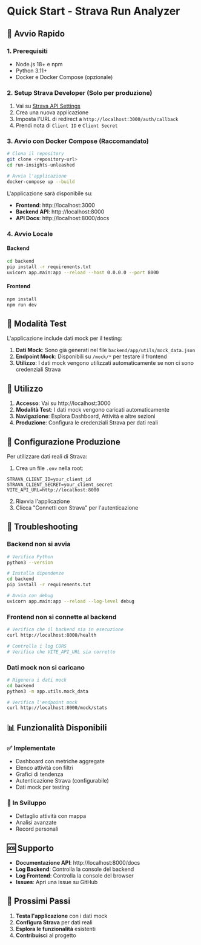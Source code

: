 # Quick Start - Strava Run Analyzer

## 🚀 Avvio Rapido

### 1. Prerequisiti
- Node.js 18+ e npm
- Python 3.11+
- Docker e Docker Compose (opzionale)

### 2. Setup Strava Developer (Solo per produzione)
1. Vai su [Strava API Settings](https://www.strava.com/settings/api)
2. Crea una nuova applicazione
3. Imposta l'URL di redirect a `http://localhost:3000/auth/callback`
4. Prendi nota di `Client ID` e `Client Secret`

### 3. Avvio con Docker Compose (Raccomandato)

```bash
# Clona il repository
git clone <repository-url>
cd run-insights-unleashed

# Avvia l'applicazione
docker-compose up --build
```

L'applicazione sarà disponibile su:
- **Frontend**: http://localhost:3000
- **Backend API**: http://localhost:8000
- **API Docs**: http://localhost:8000/docs

### 4. Avvio Locale

#### Backend
```bash
cd backend
pip install -r requirements.txt
uvicorn app.main:app --reload --host 0.0.0.0 --port 8000
```

#### Frontend
```bash
npm install
npm run dev
```

## 🧪 Modalità Test

L'applicazione include dati mock per il testing:

1. **Dati Mock**: Sono già generati nel file `backend/app/utils/mock_data.json`
2. **Endpoint Mock**: Disponibili su `/mock/*` per testare il frontend
3. **Utilizzo**: I dati mock vengono utilizzati automaticamente se non ci sono credenziali Strava

## 📱 Utilizzo

1. **Accesso**: Vai su http://localhost:3000
2. **Modalità Test**: I dati mock vengono caricati automaticamente
3. **Navigazione**: Esplora Dashboard, Attività e altre sezioni
4. **Produzione**: Configura le credenziali Strava per dati reali

## 🔧 Configurazione Produzione

Per utilizzare dati reali di Strava:

1. Crea un file `.env` nella root:
```env
STRAVA_CLIENT_ID=your_client_id
STRAVA_CLIENT_SECRET=your_client_secret
VITE_API_URL=http://localhost:8000
```

2. Riavvia l'applicazione
3. Clicca "Connetti con Strava" per l'autenticazione

## 🐛 Troubleshooting

### Backend non si avvia
```bash
# Verifica Python
python3 --version

# Installa dipendenze
cd backend
pip install -r requirements.txt

# Avvia con debug
uvicorn app.main:app --reload --log-level debug
```

### Frontend non si connette al backend
```bash
# Verifica che il backend sia in esecuzione
curl http://localhost:8000/health

# Controlla i log CORS
# Verifica che VITE_API_URL sia corretto
```

### Dati mock non si caricano
```bash
# Rigenera i dati mock
cd backend
python3 -m app.utils.mock_data

# Verifica l'endpoint mock
curl http://localhost:8000/mock/stats
```

## 📊 Funzionalità Disponibili

### ✅ Implementate
- Dashboard con metriche aggregate
- Elenco attività con filtri
- Grafici di tendenza
- Autenticazione Strava (configurabile)
- Dati mock per testing

### 🔄 In Sviluppo
- Dettaglio attività con mappa
- Analisi avanzate
- Record personali

## 🆘 Supporto

- **Documentazione API**: http://localhost:8000/docs
- **Log Backend**: Controlla la console del backend
- **Log Frontend**: Controlla la console del browser
- **Issues**: Apri una issue su GitHub

## 🎯 Prossimi Passi

1. **Testa l'applicazione** con i dati mock
2. **Configura Strava** per dati reali
3. **Esplora le funzionalità** esistenti
4. **Contribuisci** al progetto 